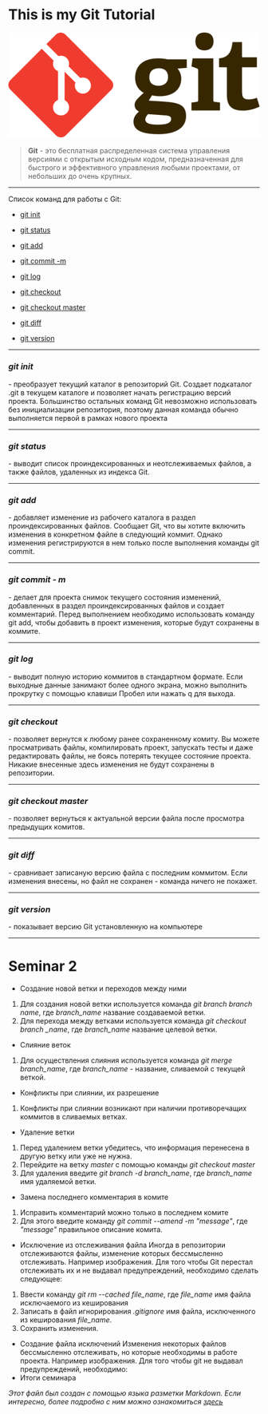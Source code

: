 # This is my Git Tutorial
![Logo_Git](/Git-logo.svg "Логотип Git")
>**Git**
\- это бесплатная распределенная система управления версиями с открытым исходным кодом, предназначенная для быстрого и эффективного управления любыми проектами, от небольших до очень крупных.
***
Список команд для работы с Git:

* [git init](#git-init)

* [git status](#git-status)

* [git add](#git-add)

* [git commit -m](#git-commit---m)

* [git log](#git-log)

* [git checkout](#git-checkout)

* [git checkout master](#git-checkout-master)

* [git diff](#git-diff)

* [git version](#git-version)

***
### ***git init***

\- преобразует текущий каталог в репозиторий Git. Создает подкаталог .git в текущем каталоге и позволяет начать регистрацию версий проекта. Большинство остальных команд Git невозможно использовать без инициализации репозитория, поэтому данная команда обычно выполняется первой в рамках нового проекта

***

### ***git status***

\- выводит список проиндексированных и неотслеживаемых файлов, а также файлов, удаленных из индекса Git.

***

### ***git add***

\- добавляет изменение из рабочего каталога в раздел проиндексированных файлов. Cообщает Git, что вы хотите включить изменения в конкретном файле в следующий коммит. Однако изменения регистрируются в нем только после выполнения команды git commit.

***

### ***git commit - m***

\- делает для проекта снимок текущего состояния изменений, добавленных в раздел проиндексированных файлов и создает комментарий. Перед выполнением необходимо использовать команду git add, чтобы добавить в проект изменения, которые будут сохранены в коммите.

***

### ***git log***

\- выводит полную историю коммитов в стандартном формате. Если выходные данные занимают более одного экрана, можно выполнить прокрутку с помощью клавиши Пробел или нажать q для выхода.

***

### ***git checkout***

\- позволяет вернутся к любому ранее сохраненному комиту. Вы можете просматривать файлы, компилировать проект, запускать тесты и даже редактировать файлы, не боясь потерять текущее состояние проекта. Никакие внесенные здесь изменения не будут сохранены в репозитории.

***

### ***git checkout master***

\- позволяет вернуться к актуальной версии файла после просмотра предыдущих комитов.

***

### ***git diff***

\- сравнивает записаную версию файла с последним коммитом. Если изменения внесены, но файл не сохранен - команда ничего не покажет.

***

### ***git version***

\- показывает версию Git установленную на компьютере

***

# Seminar 2

* Создание новой ветки и переходов между ними
1. Для создания новой ветки используется команда *git branch branch name*, где *branch_name* название создаваемой ветки.
2. Для перехода между ветками используется команда *git checkout branch _name*, где *branch_name* название целевой ветки.
* Слияние веток

1. Для осуществления слияния используется команда *git merge branch_name*, где *branch_name* - название, сливаемой с текущей веткой.
* Конфликты при слиянии, их разрешение
1. Конфликты при слиянии возникают при наличии противоречащих коммитов в сливаемых ветках.
* Удаление ветки
1. Перед удалением ветки убедитесь, что информация перенесена в другую ветку или уже не нужна.
2. Перейдите на ветку *master* с помощью команды *git checkout master* 
3. Для удаления введите *git branch -d branch_name*, где *branch_name* имя удаляемой ветки.
* Замена последнего комментария в комите
1. Исправить комментарий можно только в последнем комите
2. Для этого введите команду *git commit --amend -m "message"*, где *"message"* правильное описание комита.
* Исключение из отслеживания файла
Иногда в репозитории отслеживаются файлы, изменение которых бессмысленно отслеживать. Например изображения. Для того чтобы Git перестал отслеживать их и не выдавал предупреждений, необходимо сделать следующее:
1. Ввести команду *git rm --cached file_name*, где *file_name* имя файла исключаемого из кеширования
2. Записать в файл игнорирования *.gitignore* имя файла, исключенного из кеширования *file_name*.
3. Сохранить изменения.  
* Создание файла исключений
Изменения некоторых файлов бессмысленно отслеживать, но которые необходимы в работе проекта. Например изображения. Для того чтобы git не выдавал предупреждений, необходимо:
* Итоги семинара

*Этот файл был создан с помощью языка разметки Markdown. Если интересно, более подробно с ним можно ознакомиться*
[*здесь*](https://gist.github.com/Jekins/2bf2d0638163f1294637)